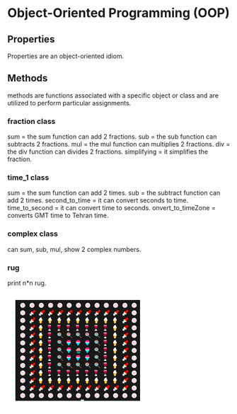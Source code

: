 # Object-Oriented Programming (OOP)

## Properties
Properties are an object-oriented idiom.

## Methods
methods are functions associated with a specific object or class and are utilized to perform particular assignments.

### fraction class
sum = the sum function can add 2 fractions.
sub = the sub function can subtracts 2 fractions.
mul = the mul function can multiplies 2 fractions.
div = the div function can divides 2 fractions.
simplifying = it simplifies the fraction.

### time_1 class
sum = the sum function can add 2 times. 
sub = the subtract function can add 2 times. 
second_to_time = it can convert seconds to time.
time_to_second = it can convert time to seconds.
onvert_to_timeZone = converts GMT time to Tehran time.

### complex class
can sum, sub, mul, show 2 complex numbers.

### rug
print n*n rug.

![screen shot](rug/rug_result.png)
